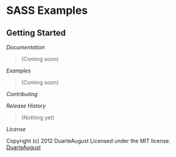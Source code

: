 SASS Examples
===================

Getting Started
---------------------


*Documentation*

>(Coming soon)


*Examples*

>(Coming soon)


*Contributing*



*Release History*

>(Nothing yet)


*License*

Copyright (c) 2012 DuarteAugust
Licensed under the MIT license.
<a href="www.duarteaugust.eu.pn">DuarteAugust</a>
